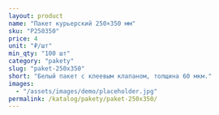 ```yaml
---
layout: product
name: "Пакет курьерский 250×350 мм"
sku: "P250350"
price: 4
unit: "₽/шт"
min_qty: "100 шт"
category: "pakety"
slug: "paket-250x350"
short: "Белый пакет с клеевым клапаном, толщина 60 мкм."
images:
  - "/assets/images/demo/placeholder.jpg"
permalink: /katalog/pakety/paket-250x350/
---
```

